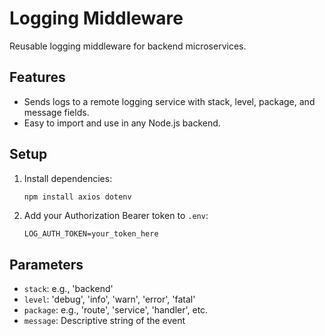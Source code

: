 # Logging Middleware

Reusable logging middleware for backend microservices.

## Features
- Sends logs to a remote logging service with stack, level, package, and message fields.
- Easy to import and use in any Node.js backend.

## Setup
1. Install dependencies:
   ```bash
   npm install axios dotenv
   ```
2. Add your Authorization Bearer token to `.env`:
   ```env
   LOG_AUTH_TOKEN=your_token_here
   ```

## Parameters
- `stack`: e.g., 'backend'
- `level`: 'debug', 'info', 'warn', 'error', 'fatal'
- `package`: e.g., 'route', 'service', 'handler', etc.
- `message`: Descriptive string of the event 
